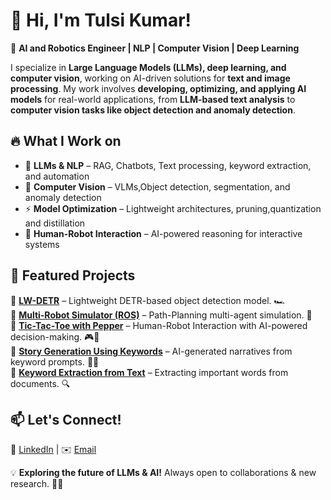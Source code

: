 
<!--
**tulsikumar-1/tulsikumar-1** is a ✨ _special_ ✨ repository because its `README.md` (this file) appears on your GitHub profile.

Here are some ideas to get you started:

- 🔭 I’m currently working on ...
- 🌱 I’m currently learning ...
- 👯 I’m looking to collaborate on ...
- 🤔 I’m looking for help with ...
- 💬 Ask me about ...
- 📫 How to reach me: ...
- 😄 Pronouns: ...
- ⚡ Fun fact: ...
-->
# 👋 Hi, I'm Tulsi Kumar!  

🚀 **AI and Robotics Engineer | NLP  | Computer Vision | Deep Learning** 

I specialize in **Large Language Models (LLMs), deep learning, and computer vision**, working on AI-driven solutions for **text and image processing**. My work involves **developing, optimizing, and applying AI models** for real-world applications, from **LLM-based text analysis** to **computer vision tasks like object detection and anomaly detection**.  

## 🔥 **What I Work on**  
- 🧠 **LLMs & NLP** – RAG, Chatbots, Text processing, keyword extraction, and automation  
- 📸 **Computer Vision** – VLMs,Object detection, segmentation, and anomaly detection  
- ⚡ **Model Optimization** – Lightweight architectures, pruning,quantization and distillation  
- 🤖 **Human-Robot Interaction** – AI-powered reasoning for interactive systems 

## 🚀 **Featured Projects**  
🔹 [**LW-DETR**](https://github.com/tulsikumar-1/lw-detr) – Lightweight DETR-based object detection model. 🏎️   
🔹 [**Multi-Robot Simulator (ROS)**](https://github.com/tulsikumar-1/Multi_robot_simulator-ROS) – Path-Planning multi-agent simulation. 🤖  
🔹 [**Tic-Tac-Toe with Pepper**](https://github.com/tulsikumar-1/Tic-Tac-Toe-with-Pepper) – Human-Robot Interaction with AI-powered decision-making. 🎮🤖  
🔹 [**Story Generation Using Keywords**](https://github.com/tulsikumar-1/Story-generation-using-keywords) – AI-generated narratives from keyword prompts. 📖✨  
🔹 [**Keyword Extraction from Text**](https://github.com/tulsikumar-1/Important-Keyword-Extraction-From-text) – Extracting important words from documents. 🔍  


## 📫 **Let's Connect!**  
🔗 [LinkedIn](https://www.linkedin.com/in/tulsi-kumar/)  | ✉️ [Email](mailto:engr.tulsikumar@gmail.com)  

💡 **Exploring the future of LLMs & AI!** Always open to collaborations & new research. 🚀😊  
